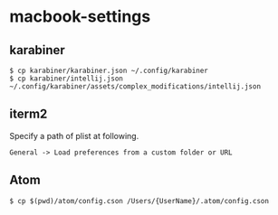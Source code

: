 # macbook-settings

## karabiner

```
$ cp karabiner/karabiner.json ~/.config/karabiner
$ cp karabiner/intellij.json ~/.config/karabiner/assets/complex_modifications/intellij.json
```

## iterm2
Specify a path of plist at following.

`General -> Load preferences from a custom folder or URL`


## Atom

```
$ cp $(pwd)/atom/config.cson /Users/{UserName}/.atom/config.cson
```
